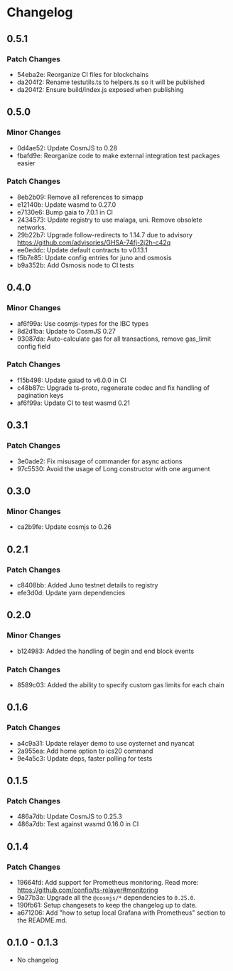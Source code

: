 # Changelog

## 0.5.1

### Patch Changes

- 54eba2e: Reorganize CI files for blockchains
- da204f2: Rename testutils.ts to helpers.ts so it will be published
- da204f2: Ensure build/index.js exposed when publishing

## 0.5.0

### Minor Changes

- 0d4ae52: Update CosmJS to 0.28
- fbafd9e: Reorganize code to make external integration test packages easier

### Patch Changes

- 8eb2b09: Remove all references to simapp
- e12140b: Update wasmd to 0.27.0
- e7130e6: Bump gaia to 7.0.1 in CI
- 2434573: Update registry to use malaga, uni. Remove obsolete networks.
- 29b22b7: Upgrade follow-redirects to 1.14.7 due to advisory https://github.com/advisories/GHSA-74fj-2j2h-c42q
- ee0eddc: Update default contracts to v0.13.1
- f5b7e85: Update config entries for juno and osmosis
- b9a352b: Add Osmosis node to CI tests

## 0.4.0

### Minor Changes

- af6f99a: Use cosmjs-types for the IBC types
- 8d2d1ba: Update to CosmJS 0.27
- 93087da: Auto-calculate gas for all transactions, remove gas_limit config field

### Patch Changes

- f15b498: Update gaiad to v6.0.0 in CI
- c48b87c: Upgrade ts-proto, regenerate codec and fix handling of pagination keys
- af6f99a: Update CI to test wasmd 0.21

## 0.3.1

### Patch Changes

- 3e0ade2: Fix misusage of commander for async actions
- 97c5530: Avoid the usage of Long constructor with one argument

## 0.3.0

### Minor Changes

- ca2b9fe: Update cosmjs to 0.26

## 0.2.1

### Patch Changes

- c8408bb: Added Juno testnet details to registry
- efe3d0d: Update yarn dependencies

## 0.2.0

### Minor Changes

- b124983: Added the handling of begin and end block events

### Patch Changes

- 8589c03: Added the ability to specify custom gas limits for each chain

## 0.1.6

### Patch Changes

- a4c9a31: Update relayer demo to use oysternet and nyancat
- 2a955ea: Add home option to ics20 command
- 9e4a5c3: Update deps, faster polling for tests

## 0.1.5

### Patch Changes

- 486a7db: Update CosmJS to 0.25.3
- 486a7db: Test against wasmd 0.16.0 in CI

## 0.1.4

### Patch Changes

- 19664fd: Add support for Prometheus monitoring.
  Read more: https://github.com/confio/ts-relayer#monitoring
- 9a27b3a: Upgrade all the `@cosmjs/*` dependencies to `0.25.0`.
- 190fb61: Setup changesets to keep the changelog up to date.
- a671206: Add "how to setup local Grafana with Prometheus" section to the README.md.

## 0.1.0 - 0.1.3

- No changelog
